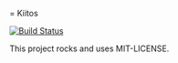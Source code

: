 = Kiitos

[![Build Status](https://magnum.travis-ci.com/crowdint/kiitos.png?token=3AuCXT2UNqnhx5etVFkm&branch=master)](https://magnum.travis-ci.com/crowdint/kiitos)

This project rocks and uses MIT-LICENSE.
